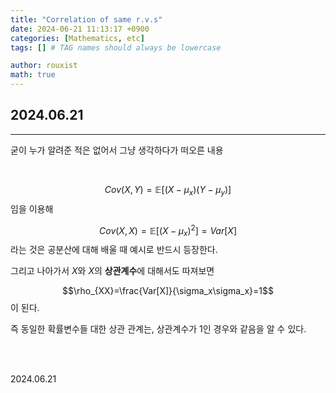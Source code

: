 ```yaml
---
title: "Correlation of same r.v.s"
date: 2024-06-21 11:13:17 +0900
categories: [Mathematics, etc]
tags: [] # TAG names should always be lowercase

author: rouxist
math: true
---
```


## 2024.06.21

---

굳이 누가 알려준 적은 없어서 그냥 생각하다가 떠오른 내용

<br>

$$Cov(X,Y)=\mathbb{E}[(X-\mu_x)(Y-\mu_y)]$$ 임을 이용해

$$Cov(X,X)=\mathbb{E}[(X-\mu_x)^2]=Var[X]$$ 라는 것은 공분산에 대해 배울 때 예시로 반드시 등장한다.

그리고 나아가서 $X$와 $X$의 **상관계수**에 대해서도 따져보면

$$\rho_{XX}=\frac{Var[X]}{\sigma_x\sigma_x}=1$$ 이 된다.

즉 동일한 확률변수들 대한 상관 관계는, 상관계수가 1인 경우와 같음을 알 수 있다.

<br/><br/>

2024.06.21
